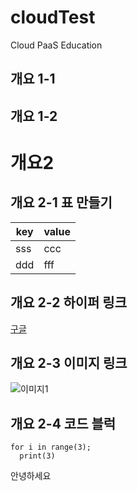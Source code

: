 # cloudTest
Cloud PaaS Education

## 개요  1-1

## 개요 1-2

# 개요2

## 개요 2-1 표 만들기
 
 key | value
 --- | ---
 sss | ccc
 ddd | fff
 
## 개요 2-2 하이퍼 링크
[구글](www.google.com"구글")

## 개요 2-3 이미지 링크
![이미지1](https://www.google.com/imgres?imgurl=https%3A%2F%2Fsubicura.com%2Fassets%2Farticle_images%2F2017-01-19-docker-guide-for-beginners-1%2Fdocker-logo.png&imgrefurl=https%3A%2F%2Fsubicura.com%2F2017%2F01%2F19%2Fdocker-guide-for-beginners-1.html&tbnid=T6qCKpVLahIz2M&vet=12ahUKEwjQhoj26InpAhVczIsBHXgnD78QMygAegUIARDlAQ..i&docid=2IuVE6EU0ys-pM&w=1354&h=1208&q=docker%20image&ved=2ahUKEwjQhoj26InpAhVczIsBHXgnD78QMygAegUIARDlAQ)

## 개요 2-4 코드 블럭
```
for i in range(3);
  print(3)
```

안녕하세요

